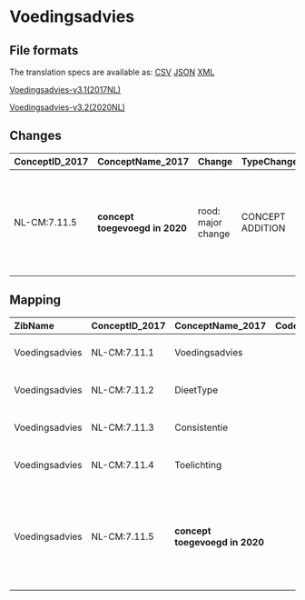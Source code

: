 # Voedingsadvies
## File formats

The translation specs are available as: 
[CSV](../csv/Voedingsadvies.csv) [JSON](../json/Voedingsadvies.json) [XML](../xml/Voedingsadvies.xml)



[Voedingsadvies-v3.1(2017NL)](https://zibs.nl/wiki/Voedingsadvies-v3.1(2017NL))

[Voedingsadvies-v3.2(2020NL)](https://zibs.nl/wiki/Voedingsadvies-v3.2(2020NL))









## Changes

| ConceptID_2017   | ConceptName_2017               | Change             | TypeChange       | Impact_heen   | TRANSLATIE_spec_heen   | Impact_terug   | TRANSLATIE_spec_terug                                                                                                                                                                             | Omschrijving                            |
|:-----------------|:-------------------------------|:-------------------|:-----------------|:--------------|:-----------------------|:---------------|:--------------------------------------------------------------------------------------------------------------------------------------------------------------------------------------------------|:----------------------------------------|
| NL-CM:7.11.5     | **concept toegevoegd in 2020** | rood: major change | CONCEPT ADDITION | Low           |                        | High           | IF [blank] source->target ELSE [toon en stuur de relatie tussen het voedings advies en het probleem naar een 2017 ontvanger. Maak eventueel een probleem instance aan als deze nog niet bestaat ] | Verwijzing naar zib probleem toegeveogd |

## Mapping

| ZibName        | ConceptID_2017   | ConceptName_2017               | Codelists_2017   | Change                  | ConceptID_2020   | ConceptName_2020    | Codelists_2020   | Bits    | Omschrijving                            | TypeChange       | Impact_heen   | TRANSLATIE_spec_heen   | Impact_terug   | TRANSLATIE_spec_terug                                                                                                                                                                             |
|:---------------|:-----------------|:-------------------------------|:-----------------|:------------------------|:-----------------|:--------------------|:-----------------|:--------|:----------------------------------------|:-----------------|:--------------|:-----------------------|:---------------|:--------------------------------------------------------------------------------------------------------------------------------------------------------------------------------------------------|
| Voedingsadvies | NL-CM:7.11.1     | Voedingsadvies                 |                  | groen: geen wijzigingen | NL-CM:7.11.1     | Voedingsadvies      |                  |         |                                         | NO CHANGE        |               |                        |                |                                                                                                                                                                                                   |
| Voedingsadvies | NL-CM:7.11.2     | DieetType                      |                  | groen: geen wijzigingen | NL-CM:7.11.2     | DieetType           |                  |         |                                         | NO CHANGE        |               |                        |                |                                                                                                                                                                                                   |
| Voedingsadvies | NL-CM:7.11.3     | Consistentie                   |                  | groen: geen wijzigingen | NL-CM:7.11.3     | Consistentie        |                  |         |                                         | NO CHANGE        |               |                        |                |                                                                                                                                                                                                   |
| Voedingsadvies | NL-CM:7.11.4     | Toelichting                    |                  | groen: geen wijzigingen | NL-CM:7.11.4     | Toelichting         |                  |         |                                         | NO CHANGE        |               |                        |                |                                                                                                                                                                                                   |
| Voedingsadvies | NL-CM:7.11.5     | **concept toegevoegd in 2020** |                  | rood: major change      | NL-CM:7.11.5     | Indicatie::Probleem |                  | ZIB_707 | Verwijzing naar zib probleem toegeveogd | CONCEPT ADDITION | Low           |                        | High           | IF [blank] source->target ELSE [toon en stuur de relatie tussen het voedings advies en het probleem naar een 2017 ontvanger. Maak eventueel een probleem instance aan als deze nog niet bestaat ] |

